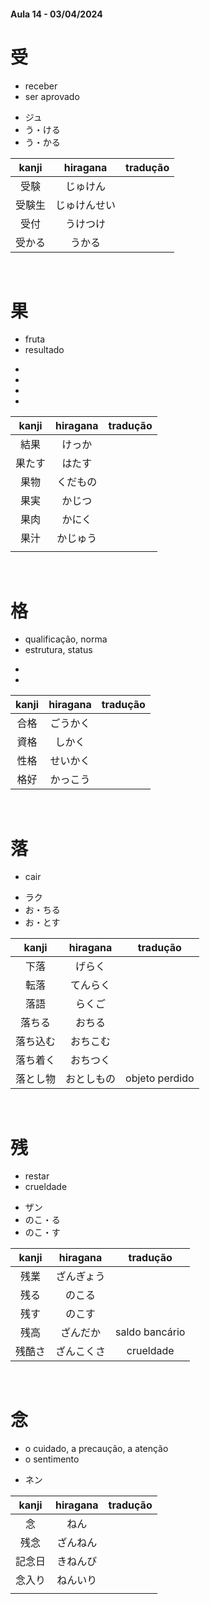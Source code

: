 #### Aula 14 - 03/04/2024


# 受
<ul><li>receber</li><li>ser aprovado</li></ul>

<ul><li>ジュ</li><li>う・ける</li><li>う・かる</li></ul>

| kanji | hiragana | tradução |
|:---:|:---:|:---:|
| 受験 | じゅけん |  |
| 受験生 | じゅけんせい |  |
| 受付 | うけつけ |  |
| 受かる | うかる |  |

<br>


# 果
<ul><li>fruta</li><li>resultado</li></ul>

<ul><li></li><li></li><li></li><li></li></ul>

| kanji | hiragana | tradução |
|:---:|:---:|:---:|
| 結果 | けっか |  |
| 果たす | はたす |  |
| 果物 | くだもの |  |
| 果実 | かじつ |  |
| 果肉 | かにく |  |
| 果汁 | かじゅう |  |
|  |  |  |

<br>


# 格
<ul><li>qualificação, norma</li><li>estrutura, status</li></ul>

<ul><li></li><li></li></ul>

| kanji | hiragana | tradução |
|:---:|:---:|:---:|
| 合格 | ごうかく |  |
| 資格 | しかく |  |
| 性格 | せいかく |  |
| 格好 | かっこう |  |

<br>


# 落
- cair

<ul><li>ラク</li><li>お・ちる</li><li>お・とす</li></ul>

| kanji | hiragana | tradução |
|:---:|:---:|:---:|
| 下落 | げらく |  |
| 転落 | てんらく |  |
| 落語 | らくご |  |
| 落ちる | おちる |  |
| 落ち込む | おちこむ |  |
| 落ち着く | おちつく |  |
| 落とし物 | おとしもの | objeto perdido |

<br>


# 残
<ul><li>restar</li><li>crueldade</li></ul>

<ul><li>ザン</li><li>のこ・る</li><li>のこ・す</li></ul>

| kanji | hiragana | tradução |
|:---:|:---:|:---:|
| 残業 | ざんぎょう |  |
| 残る | のこる |  |
| 残す | のこす |  |
| 残高 | ざんだか | saldo bancário |
| 残酷さ | ざんこくさ | crueldade |

<br>


# 念
<ul><li>o cuidado, a precaução, a atenção</li><li>o sentimento</li></ul>

- ネン

| kanji | hiragana | tradução |
|:---:|:---:|:---:|
| 念 | ねん |  |
| 残念 | ざんねん |  |
| 記念日 | きねんび |  |
| 念入り | ねんいり |  |
|  |  |  |